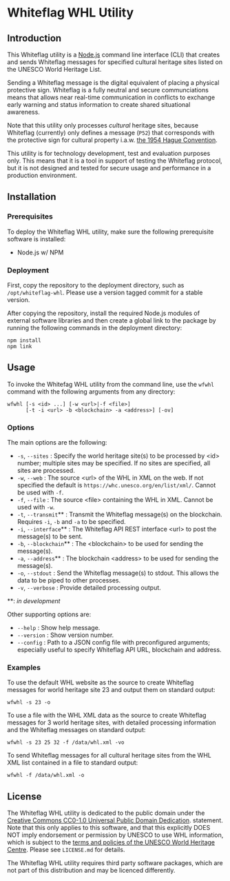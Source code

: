 # Whiteflag WHL Utility

## Introduction

This Whiteflag utility is a [Node.js](https://nodejs.org/en/about/) command
line interface (CLI) that creates and sends Whiteflag messages for specified
cultural heritage sites listed on the UNESCO World Heritage List.

Sending a Whiteflag message is the digital equivalent of placing a physical
protective sign. Whiteflag is a fully neutral and secure communciations means
that allows near real-time communication in conflicts to exchange early
warning and status information to create shared situational awareness.

Note that this utility only processes *cultural* heritage sites, because
Whiteflag (currently) only defines a message (`P52`) that corresponds with the
protective sign for cultural property i.a.w. [the 1954 Hague Convention](http://www.unesco.org/new/en/culture/themes/armed-conflict-and-heritage/convention-and-protocols/1954-hague-convention/).

This utility is for technology development, test and evaluation purposes only.
This means that it is a tool in support of testing the Whiteflag protocol, but
it is not designed and tested for secure usage and performance in a production
environment.

## Installation

### Prerequisites

To deploy the Whiteflag WHL utility, make sure the following prerequisite
software is installed:

* Node.js w/ NPM

### Deployment

First, copy the repository to the deployment directory, such as
`/opt/whiteflag-whl`. Please use a version tagged commit for a stable version.

After copying the repository, install the required Node.js modules of external
software libraries and then create a global link to the package by running the
following commands in the deployment directory:

```shell
npm install
npm link
```

## Usage

To invoke the Whitefag WHL utility from the command line, use the `wfwhl`
command with the following arguments from any directory:

```
wfwhl [-s <id> ...] [-w <url>|-f <file>]
      [-t -i <url> -b <blockchain> -a <address>] [-ov]
```

### Options

The main options are the following:

* `-s`, `--sites`        : Specify the world heritage site(s) to be processed by \<id\> number; multiple sites may be specified. If no sites are specified, all sites are processed.
* `-w`, `--web`          : The source  \<url\> of the WHL in XML on the web. If not specified the default is `https://whc.unesco.org/en/list/xml/`. Cannot be used with `-f`.
* `-f`, `--file`         : The source \<file\> containing the WHL in XML. Cannot be used with `-w`.
* `-t`, `--transmit`**   : Transmit the Whiteflag message(s) on the blockchain. Requires `-i`, `-b` and `-a` to be specified.
* `-i`, `--interface`**  : The Whiteflag API REST interface \<url\> to post the message(s) to be sent.
* `-b`, `--blockchain`** : The \<blockchain\> to be used for sending the message(s).
* `-a`, `--address`**    : The blockchain \<address\> to be used for sending the message(s).
* `-o`, `--stdout`       : Send the Whiteflag message(s) to stdout. This allows the data to be piped to other processes.
* `-v`, `--verbose`      : Provide detailed processing output.

**: _in development_

Other supporting options are:

* `--help`       : Show help message.
* `--version`    : Show version number.
* `--config`     : Path to a JSON config file with preconfigured arguments; especially useful to specify Whiteflag API URL, blockchain and address.

### Examples

To use the default WHL website as the source to create Whiteflag messages for
world heritage site 23 and output them on standard output:

```shell
wfwhl -s 23 -o
```

To use a file with the WHL XML data as the source to create Whiteflag messages
for 3 world heritage sites, with detailed processing information and the
Whiteflag messages on standard output:

```shell
wfwhl -s 23 25 32 -f /data/whl.xml -vo
```

To send Whiteflag messages for all cultural heritage sites from the WHL XML
list contained in a file to standard output:

```shell
wfwhl -f /data/whl.xml -o
```

## License

The Whiteflag WHL utility is dedicated to the public domain under the
[Creative Commons CC0-1.0 Universal Public Domain Dedication](http://creativecommons.org/publicdomain/zero/1.0/).
statement. Note that this only applies to this software, and that this
explicitly DOES NOT imply endorsement or permission by UNESCO to use
WHL information, which is subject to the [terms and policies of the UNESCO World Heritage Centre](https://whc.unesco.org/en/disclaimer/).
Please see `LICENSE.md` for details.

The Whiteflag WHL utility requires third party software packages, which are
not part of this distribution and may be licenced differently.
